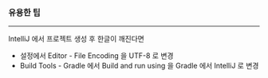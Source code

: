 ### 유용한 팁

---
IntelliJ 에서 프로젝트 생성 후 한글이 깨진다면

* 설정에서 Editor - File Encoding 을 UTF-8 로 변경
* Build Tools - Gradle 에서 Build and run using 을 Gradle 에서 IntelliJ 로 변경


